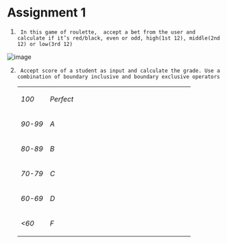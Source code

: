 # Assignment 1

1.  	In this game of roulette,  accept a bet from the user and calculate if it’s red/black, even or odd, high(1st 12), middle(2nd 12) or low(3rd 12)
  
![image](https://user-images.githubusercontent.com/71347034/116948267-f30adf00-ac4c-11eb-8273-309cf59c5bdd.png)

       
2.     	Accept score of a student as input and calculate the grade. Use a combination of boundary inclusive and boundary exclusive operators

     <table>
<tbody>
<tr>
<td>
<p><em>100</em></p>
</td>
<td>
<p><em>Perfect</em></p>
</td>
</tr>
<tr>
<td>
<p><em>90-99</em></p>
</td>
<td width="320">
<p><em>A</em></p>
</td>
</tr>
<tr>
<td>
<p><em>80-89</em></p>
</td>
<td>
<p><em>B</em></p>
</td>
</tr>
<tr>
<td>
<p><em>70-79</em></p>
</td>
<td>
<p><em>C</em></p>
</td>
</tr>
<tr>
<td>
<p><em>60-69</em></p>
</td>
<td>
<p><em>D</em></p>
</td>
</tr>
<tr>
<td>
<p><em>&lt;60</em></p>
</td>
<td>
<p><em>F</em></p>
</td>
</tr>
</tbody>
</table>
